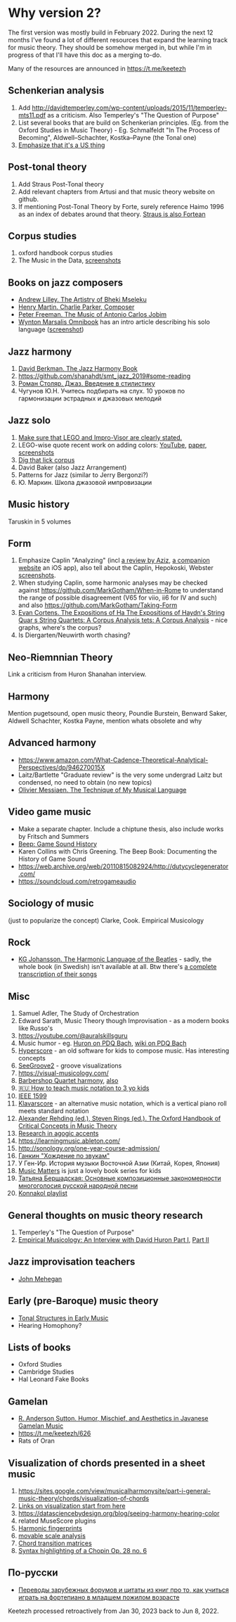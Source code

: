 Why version 2?
===

The first version was mostly build in February 2022. During the next 12 months I've found a lot of different resources that expand 
the learning track for music theory. They should be somehow merged in, but while I'm in progress of that I'll have this doc as a merging to-do.

Many of the resources are announced in https://t.me/keetezh

Schenkerian analysis
---

1. Add http://davidtemperley.com/wp-content/uploads/2015/11/temperley-mts11.pdf as a criticism. Also Temperley's "The Question of Purpose"
2. List several books that are build on Schenkerian principles. (Eg. from the Oxford Studies in Music Theory) - Eg. Schmalfeldt "In The Process of Becoming", Aldwell–Schachter, Kostka–Payne (the Tonal one)
3. [Emphasize that it's a US thing](https://music.stackexchange.com/questions/105141/why-is-schenker-so-influential-in-us-academia-is-it-the-same-elsewhere)

Post-tonal theory
---

1. Add Straus Post-Tonal theory
2. Add relevant chapters from Artusi and that music theory website on github.
4. If mentioning Post-Tonal Theory by Forte, surely reference Haimo 1996 as an index of debates around that theory. [Straus is also Fortean](https://www.mtosmt.org/issues/mto.00.6.1/mto.00.6.1.perry.html)

Corpus studies
---

1. oxford handbook corpus studies
2. The Music in the Data, [screenshots](https://t.me/keetezh/759)

Books on jazz composers
---

- [Andrew Lilley. The Artistry of Bheki Mseleku](https://www.africanminds.co.za/wp-content/uploads/2020/06/Bheki-Mseleku-music-book-22Jun1200-Web-s.pdf)
- [Henry Martin. Charlie Parker, Composer](https://www.amazon.com/Charlie-Parker-Composer-Henry-Martin/dp/0190923385)
- [Peter Freeman. The Music of Antonio Carlos Jobim](https://www.amazon.com/Music-Antonio-Carlos-Jobim/dp/1783209372)
- [Wynton Marsalis Omnibook](https://wyntonmarsalis.org/books/title/wynton-marsalis-omnibook) has an intro article describing his solo language ([screenshot](https://t.me/keetezh/677))

Jazz harmony
---

1. [David Berkman. The Jazz Harmony Book](https://www.amazon.com/Jazz-Harmony-Book-David-Berkman/dp/1883217792)
2. https://github.com/shanahdt/smt_jazz_2019#some-reading
3. [Роман Столяр. Джаз. Введение в стилистику](https://t.me/keetezh/694)
4. Чугунов Ю.Н. Учитесь подбирать на слух. 10 уроков по гармонизации эстрадных и джазовых мелодий

Jazz solo
---

1. [Make sure that LEGO and Impro-Visor are clearly stated.](https://t.me/keetezh/644)
2. LEGO-wise quote recent work on adding colors: [YouTube](https://youtu.be/Inlu-HhA4rQ?t=2518), [paper](https://openaccess.city.ac.uk/id/eprint/28140/1/Visualization_of_Harmonic_Structure%20Camera%20Ready%20Copy.pdf), [screenshots](https://t.me/keetezh/725)
3. [Dig that lick corpus](http://dig-that-lick.eecs.qmul.ac.uk/Dig%20That%20Lick_Publications.html)
4. David Baker (also Jazz Arrangement)
5. Patterns for Jazz (similar to Jerry Bergonzi?)
6. Ю. Маркин. Школа джазовой импровизации

Music history
---

Taruskin in 5 volumes

Form
---

1. Emphasize Caplin "Analyzing" (incl [a review by Aziz](https://mtosmt.org/issues/mto.14.20.1/mto.14.20.1.aziz.html), [a companion website](http://www.music.mcgill.ca/acf/) an iOS app), also tell about the Caplin, Hepokoski, Webster [screenshots](https://t.me/keetezh/783).
2. When studying Caplin, some harmonic analyses may be checked against https://github.com/MarkGotham/When-in-Rome to understand the range of possible disagreement (V65 for viio, ii6 for IV and such) and also https://github.com/MarkGotham/Taking-Form 
3. [Evan Cortens. The Expositions of Ha The Expositions of Haydn's String Quar s String Quartets: A Corpus Analysis tets: A Corpus Analysis](https://remix.berklee.edu/cgi/viewcontent.cgi?article=1022&context=haydn-journal) - nice graphs, where's the corpus?
4. Is Diergarten/Neuwirth worth chasing? 



Neo-Riemnnian Theory
---

Link a criticism from Huron Shanahan interview.

Harmony
---

Mention pugetsound, open music theory, Poundie Burstein, Benward Saker, Aldwell Schachter, Kostka Payne, mention whats obsolete and why

Advanced harmony
---
- https://www.amazon.com/What-Cadence-Theoretical-Analytical-Perspectives/dp/946270015X
- Laitz/Bartlette "Graduate review" is the very some undergrad Laitz but condensed, no need to obtain (no new topics)
- [Olivier Messiaen. The Technique of My Musical Language](https://monoskop.org/images/5/50/Messiaen_Olivier_The_Technique_of_My_Musical_Language.pdf)

Video game music
---

- Make a separate chapter. Include a chiptune thesis, also include works by Fritsch and Summers
- [Beep: Game Sound History](https://www.youtube.com/playlist?list=PLNfU10KQ9m1L10rMwINp4kyfcupi-CU9o)
- Karen Collins with Chris Greening. The Beep Book: Documenting the History of Game Sound
- https://web.archive.org/web/20110815082924/http://dutycyclegenerator.com/
- https://soundcloud.com/retrogameaudio

Sociology of music
---

(just to popularize the concept)
Clarke, Cook. Empirical Musicology

Rock
---

- [KG Johansson. The Harmonic Language of the Beatles](https://www.musikforskning.se/stmonline/vol_2/KGJO/Johansson.pdf) - sadly, the whole book (in Swedish) isn't available at all. Btw there's [a complete transcription of their songs](https://www.amazon.com/Beatles-Complete-Scores-Transcribed-Score/dp/0793518326)

Misc
---
1. Samuel Adler, The Study of Orchestration
2. Edward Sarath, Music Theory though Improvisation - as a modern books like Russo's
3. https://youtube.com/@auralskillsguru 
4. Music humor - eg. [Huron on PDQ Bach](http://www.jessicagrahn.com/uploads/6/0/8/5/6085172/huronhumourpdq2004.pdf), [wiki on PDQ Bach](https://wikipdq.fandom.com/wiki/Quodlibet)
5. [Hyperscore](https://www.youtube.com/watch?v=X4_KE0DMshY&list=PLdyToMyKUg3cQIcWGyCJGwA2ATtbxbKpk) - an old software for kids to compose music. Has interesting concepts
6. [SeeGroove2](https://t.me/keetezh/739) - groove visualizations
7. https://visual-musicology.com/
8. [Barbershop Quartet harmony](https://t.me/keetezh/720), [also](https://t.me/keetezh/714)
9. [🇷🇺 How to teach music notation to 3 yo kids](https://www.youtube.com/watch?v=zJDLG7AqPh0)
10. [IEEE 1599](https://t.me/keetezh/715)
11. [Klavarscore](https://www.klavarscore.org/en/klavarscore) - an alternative music notation, which is a vertical piano roll meets standard notation
12. [Alexander Rehding (ed.), Steven Rings (ed.). The Oxford Handbook of Critical Concepts in Music Theory](https://academic.oup.com/edited-volume/43665)
13. [Research in agogic accents](https://emusicology.org/index.php/EMR/article/view/7338/6026)
14. https://learningmusic.ableton.com/
15. http://sonology.org/one-year-course-admission/
16. [Ганкин "Хождение по звукам"](https://t.me/keetezh/655)
17. У Ген-Ир. История музыки Восточной Азии (Китай, Корея, Япония)
18. [Music Matters](https://books.google.kg/books?id=IJWIv9QhSSAC) is just a lovely book series for kids
19. [Татьяна Бершадская: Основные композиционные закономерности многоголосия русской народной песни](https://www.labirint.ru/books/806608/)
20. [Konnakol playlist](https://www.youtube.com/playlist?list=PLfnCkzbc3EMfAOxD80tM6I4w6CmpH-jV3)

General thoughts on music theory research
---
1. Temperley's "The Question of Purpose"
2. [Empirical Musicology: An Interview with David Huron Part I](https://emusicology.org/index.php/EMR/article/view/7718/5744), [Part II](https://emusicology.org/article/view/8103/6032)


Jazz improvisation teachers
---
- [John Mehegan](https://www.amazon.com/Books-John-Mehegan/s?rh=n%3A283155%2Cp_27%3AJohn+Mehegan)

Early (pre-Baroque) music theory
---
- [Tonal Structures in Early Music](https://www.amazon.com/Tonal-Structures-Early-Criticism-Analysis/dp/0815336381)
- Hearing Homophony?

Lists of books
--- 
- Oxford Studies
- Cambridge Studies
- Hal Leonard Fake Books

Gamelan
---
- [R. Anderson Sutton. Humor, Mischief, and Aesthetics in Javanese Gamelan Music](https://www.jstor.org/stable/763917)
- https://t.me/keetezh/626
- Rats of Oran

Visualization of chords presented in a sheet music
---
1. https://sites.google.com/view/musicalharmonysite/part-i-general-music-theory/chords/visualization-of-chords
2. [Links on visualization start from here](https://t.me/keetezh/723)
3. https://datasciencebydesign.org/blog/seeing-harmony-hearing-color
4. related MuseScore plugins
5. [Harmonic fingerprints](https://arxiv.org/pdf/1908.00003.pdf)
6. [movable scale analysis](https://t.me/keetezh/712)
7. [Chord transition matrices](https://journals.plos.org/plosone/article?id=10.1371/journal.pone.0217242)
8. [Syntax highlighting of a Chopin Op. 28 no. 6](https://musescore.com/user/39031562/scores/9034154)


По-русски
---

- [Переводы зарубежных форумов и цитаты из книг про то, как учиться играть на фортепиано в младшем пожилом возрасте](https://soltem.livejournal.com/)


Keetezh processed retroactively from Jan 30, 2023 back to Jun 8, 2022.
